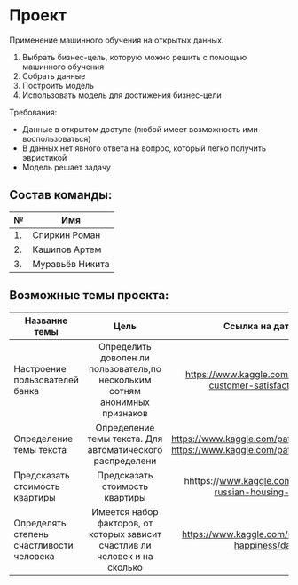 # Проект
Применение машинного обучения на открытых данных.

1. Выбрать бизнес-цель, которую можно решить с помощью машинного обучения
2. Собрать данные
3. Построить модель
4. Использовать модель для достижения бизнес-цели

Требования:
* Данные в открытом доступе (любой имеет возможность ими воспользоваться)
* В данных нет явного ответа на вопрос, который легко получить эвристикой
* Модель решает задачу

## Состав команды:
| № | Имя |
| --- | --- |
| 1. | Спиркин Роман |
| 2. | Кашипов Артем |
| 3. | Муравьёв Никита |


## Возможные темы проекта:
| Название темы       | Цель                | Ссылка на датасет |
| ------------- | :------------------: | :-----: |
| Настроение пользователей банка | Определить доволен ли пользователь,по нескольким сотням анонимных признаков | https://www.kaggle.com/c/santander-customer-satisfaction/data |
| Определение темы текста | Определение темы текста. Для автоматического распределени|   https://www.kaggle.com/patjob/articlescrape https://www.kaggle.com/patjob/articlescrape |
| Предсказать стоимость квартиры | Предсказать стоимость квартиры | hhttps://www.kaggle.com/c/sberbank-russian-housing-market |
| Определять степень счастливости человека | Имеется набор факторов, от которых зависит счастлив ли человек и на сколько | https://www.kaggle.com/unsdsn/world-happiness/data |
